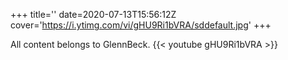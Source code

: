 +++
title=''
date=2020-07-13T15:56:12Z
cover='https://i.ytimg.com/vi/gHU9Ri1bVRA/sddefault.jpg'
+++

All content belongs to GlennBeck.
{{< youtube gHU9Ri1bVRA >}}
